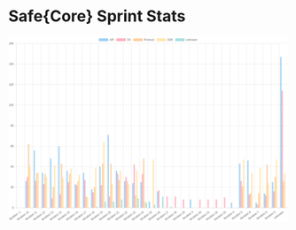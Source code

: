 # Safe{Core} Sprint Stats
<img src="./total_complexity/2025-01-17.png" width="600" title="Total Complexity">


